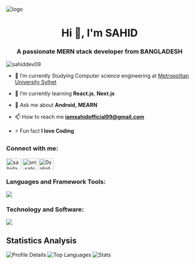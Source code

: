![logo](https://i.ibb.co/gdBmPnY/1714705702153.jpg)
<h1 align="center">Hi 👋, I'm SAHID</h1>
<h3 align="center">A passionate MERN stack developer from BANGLADESH</h3>

<p align="left"> <img src="https://komarev.com/ghpvc/?username=sahiddev09&label=Profile%20views&color=0e75b6&style=flat" alt="sahiddev09" /> </p>

- 🔭 I’m currently Studying Computer science engineering at [Metropolitan University Sylhet](https://metrouni.edu.bd)

- 🌱 I’m currently learning **React.js**, **Next.js**

- 💬 Ask me about **Android, MEARN**

- 📫 How to reach me **iamsahidofficial99@gmail.com**

- ⚡ Fun fact **I love Coding**

<h3 align="left">Connect with me:</h3>
<p align="left">
<a href="https://linkedin.com/in/sahidahmed" target="blank"><img align="center" src="https://raw.githubusercontent.com/rahuldkjain/github-profile-readme-generator/master/src/images/icons/Social/linked-in-alt.svg" alt="sahidahmed" height="30" width="40" /></a>
<a href="https://fb.com/sm.sahid99" target="blank"><img align="center" src="https://raw.githubusercontent.com/rahuldkjain/github-profile-readme-generator/master/src/images/icons/Social/facebook.svg" alt="sm.sahid99" height="30" width="40" /></a>
<a href="https://instagram.com/0sahid_99" target="blank"><img align="center" src="https://raw.githubusercontent.com/rahuldkjain/github-profile-readme-generator/master/src/images/icons/Social/instagram.svg" alt="0sahid_99" height="30" width="40" /></a>
</p>

<h3 align="left">Languages and Framework Tools:</h3>
<p align="left">
  <a href="#">
    <img src="https://skillicons.dev/icons?i=html,css,tailwind,bootstrap,firebase,c,js,react,redux,java,express,mongodb,nodejs,git,github, " />
  </a>
</p>
<h3 align="left">Technology and Software:</h3>
<p align="left">
  <a href="#">
    <img src="https://skillicons.dev/icons?i=androidstudio,vscode,figma,netlify,notion,stackoverflow,xd,ps,ai" />
  </a>
</p>

<h2 align="left">Statistics Analysis</h2>

<div align=left>
  <img id="profile-details" src="https://github-profile-summary-cards.vercel.app/api/cards/profile-details?username=sahidDev09&theme=default" alt="Profile Details">
  <img id="top-langs" src="https://github-readme-stats.vercel.app/api/top-langs/?username=sahidDev09&layout=donut&theme=default" alt="Top Languages">
  <img id="stats" src="https://github-profile-summary-cards.vercel.app/api/cards/stats?username=sahidDev09&theme=default" alt="Stats">
</div>

<script>
  // This script would go in your website, not your README.md
  const theme = window.matchMedia('(prefers-color-scheme: dark)').matches ? 'dark' : 'default';

  document.getElementById('profile-details').src = `https://github-profile-summary-cards.vercel.app/api/cards/profile-details?username=sahidDev09&theme=${theme}`;
  document.getElementById('top-langs').src = `https://github-readme-stats.vercel.app/api/top-langs/?username=sahidDev09&layout=donut&theme=${theme}`;
  document.getElementById('stats').src = `https://github-profile-summary-cards.vercel.app/api/cards/stats?username=sahidDev09&theme=${theme}`;
</script>
